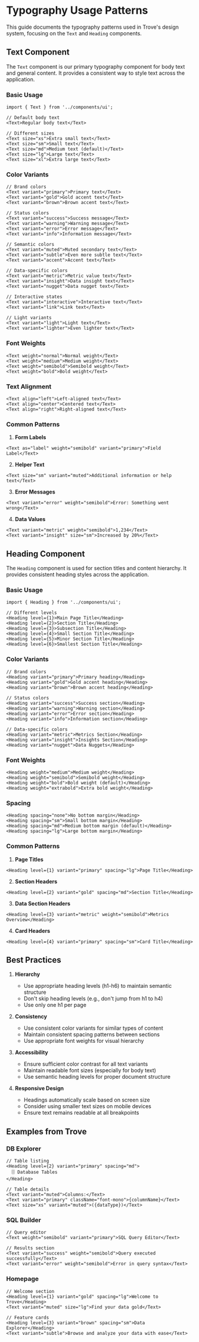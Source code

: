 # Typography Usage Patterns

This guide documents the typography patterns used in Trove's design system, focusing on the `Text` and `Heading` components.

## Text Component

The `Text` component is our primary typography component for body text and general content. It provides a consistent way to style text across the application.

### Basic Usage

```tsx
import { Text } from '../components/ui';

// Default body text
<Text>Regular body text</Text>

// Different sizes
<Text size="xs">Extra small text</Text>
<Text size="sm">Small text</Text>
<Text size="md">Medium text (default)</Text>
<Text size="lg">Large text</Text>
<Text size="xl">Extra large text</Text>
```

### Color Variants

```tsx
// Brand colors
<Text variant="primary">Primary text</Text>
<Text variant="gold">Gold accent text</Text>
<Text variant="brown">Brown accent text</Text>

// Status colors
<Text variant="success">Success message</Text>
<Text variant="warning">Warning message</Text>
<Text variant="error">Error message</Text>
<Text variant="info">Information message</Text>

// Semantic colors
<Text variant="muted">Muted secondary text</Text>
<Text variant="subtle">Even more subtle text</Text>
<Text variant="accent">Accent text</Text>

// Data-specific colors
<Text variant="metric">Metric value text</Text>
<Text variant="insight">Data insight text</Text>
<Text variant="nugget">Data nugget text</Text>

// Interactive states
<Text variant="interactive">Interactive text</Text>
<Text variant="link">Link text</Text>

// Light variants
<Text variant="light">Light text</Text>
<Text variant="lighter">Even lighter text</Text>
```

### Font Weights

```tsx
<Text weight="normal">Normal weight</Text>
<Text weight="medium">Medium weight</Text>
<Text weight="semibold">Semibold weight</Text>
<Text weight="bold">Bold weight</Text>
```

### Text Alignment

```tsx
<Text align="left">Left-aligned text</Text>
<Text align="center">Centered text</Text>
<Text align="right">Right-aligned text</Text>
```

### Common Patterns

1. **Form Labels**
```tsx
<Text as="label" weight="semibold" variant="primary">Field Label</Text>
```

2. **Helper Text**
```tsx
<Text size="sm" variant="muted">Additional information or help text</Text>
```

3. **Error Messages**
```tsx
<Text variant="error" weight="semibold">Error: Something went wrong</Text>
```

4. **Data Values**
```tsx
<Text variant="metric" weight="semibold">1,234</Text>
<Text variant="insight" size="sm">Increased by 20%</Text>
```

## Heading Component

The `Heading` component is used for section titles and content hierarchy. It provides consistent heading styles across the application.

### Basic Usage

```tsx
import { Heading } from '../components/ui';

// Different levels
<Heading level={1}>Main Page Title</Heading>
<Heading level={2}>Section Title</Heading>
<Heading level={3}>Subsection Title</Heading>
<Heading level={4}>Small Section Title</Heading>
<Heading level={5}>Minor Section Title</Heading>
<Heading level={6}>Smallest Section Title</Heading>
```

### Color Variants

```tsx
// Brand colors
<Heading variant="primary">Primary heading</Heading>
<Heading variant="gold">Gold accent heading</Heading>
<Heading variant="brown">Brown accent heading</Heading>

// Status colors
<Heading variant="success">Success section</Heading>
<Heading variant="warning">Warning section</Heading>
<Heading variant="error">Error section</Heading>
<Heading variant="info">Information section</Heading>

// Data-specific colors
<Heading variant="metric">Metrics Section</Heading>
<Heading variant="insight">Insights Section</Heading>
<Heading variant="nugget">Data Nuggets</Heading>
```

### Font Weights

```tsx
<Heading weight="medium">Medium weight</Heading>
<Heading weight="semibold">Semibold weight</Heading>
<Heading weight="bold">Bold weight (default)</Heading>
<Heading weight="extrabold">Extra bold weight</Heading>
```

### Spacing

```tsx
<Heading spacing="none">No bottom margin</Heading>
<Heading spacing="sm">Small bottom margin</Heading>
<Heading spacing="md">Medium bottom margin (default)</Heading>
<Heading spacing="lg">Large bottom margin</Heading>
```

### Common Patterns

1. **Page Titles**
```tsx
<Heading level={1} variant="primary" spacing="lg">Page Title</Heading>
```

2. **Section Headers**
```tsx
<Heading level={2} variant="gold" spacing="md">Section Title</Heading>
```

3. **Data Section Headers**
```tsx
<Heading level={3} variant="metric" weight="semibold">Metrics Overview</Heading>
```

4. **Card Headers**
```tsx
<Heading level={4} variant="primary" spacing="sm">Card Title</Heading>
```

## Best Practices

1. **Hierarchy**
   - Use appropriate heading levels (h1-h6) to maintain semantic structure
   - Don't skip heading levels (e.g., don't jump from h1 to h4)
   - Use only one h1 per page

2. **Consistency**
   - Use consistent color variants for similar types of content
   - Maintain consistent spacing patterns between sections
   - Use appropriate font weights for visual hierarchy

3. **Accessibility**
   - Ensure sufficient color contrast for all text variants
   - Maintain readable font sizes (especially for body text)
   - Use semantic heading levels for proper document structure

4. **Responsive Design**
   - Headings automatically scale based on screen size
   - Consider using smaller text sizes on mobile devices
   - Ensure text remains readable at all breakpoints

## Examples from Trove

### DB Explorer
```tsx
// Table listing
<Heading level={2} variant="primary" spacing="md">
  🗄️ Database Tables
</Heading>

// Table details
<Text variant="muted">Columns:</Text>
<Text variant="primary" className="font-mono">{columnName}</Text>
<Text size="xs" variant="muted">({dataType})</Text>
```

### SQL Builder
```tsx
// Query editor
<Text weight="semibold" variant="primary">SQL Query Editor</Text>

// Results section
<Text variant="success" weight="semibold">Query executed successfully</Text>
<Text variant="error" weight="semibold">Error in query syntax</Text>
```

### Homepage
```tsx
// Welcome section
<Heading level={1} variant="gold" spacing="lg">Welcome to Trove</Heading>
<Text variant="muted" size="lg">Find your data gold</Text>

// Feature cards
<Heading level={3} variant="brown" spacing="sm">Data Explorer</Heading>
<Text variant="subtle">Browse and analyze your data with ease</Text>
``` 